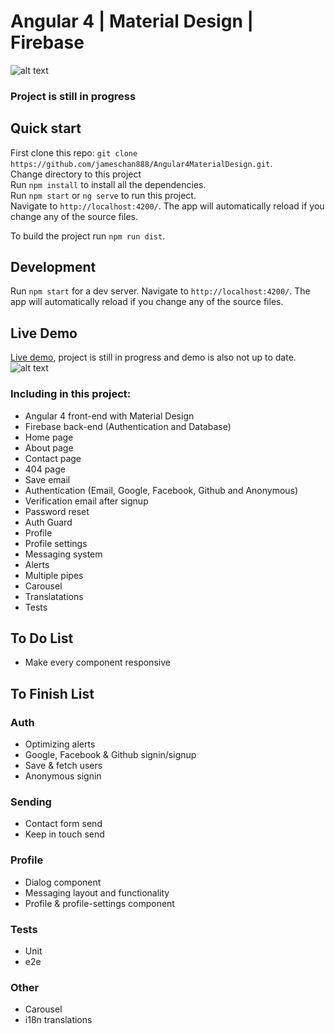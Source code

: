 # Angular 4 | Material Design | Firebase
![alt text](https://jerouw.nl/wp-content/uploads/2017/05/ngfbmd.png "Logo")

### Project is still in progress

## Quick start

First clone this repo: `git clone https://github.com/jameschan888/Angular4MaterialDesign.git`.  
Change directory to this project  
Run `npm install` to install all the dependencies.  
Run `npm start` or `ng serve` to run this project.  
Navigate to `http://localhost:4200/`. The app will automatically reload if you change any of the source files.  

To build the project run `npm run dist`.

## Development

Run `npm start` for a dev server. Navigate to `http://localhost:4200/`. The app will automatically reload if you change any of the source files.

## Live Demo

[Live demo](http://angular4.jerouw.nl), project is still in progress and demo is also not up to date.  
![alt text](https://jerouw.nl/wp-content/uploads/2017/05/ngfbmdprintscreen.png "Logo")
### Including in this project:
* Angular 4 front-end with Material Design
* Firebase back-end (Authentication and Database)
* Home page
* About page
* Contact page
* 404 page
* Save email
* Authentication (Email, Google, Facebook, Github and Anonymous)
* Verification email after signup
* Password reset
* Auth Guard
* Profile
* Profile settings
* Messaging system
* Alerts
* Multiple pipes
* Carousel
* Translatations
* Tests

## To Do List
* Make every component responsive

## To Finish List
### Auth
* Optimizing alerts
* Google, Facebook & Github signin/signup
* Save & fetch users
* Anonymous signin

### Sending
* Contact form send
* Keep in touch send

### Profile
* Dialog component
* Messaging layout and functionality
* Profile & profile-settings component

### Tests
* Unit
* e2e

### Other
* Carousel
* i18n translations


